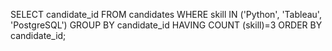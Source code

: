 SELECT candidate_id 
FROM candidates
WHERE skill IN ('Python', 'Tableau', 'PostgreSQL')
GROUP BY candidate_id 
HAVING COUNT (skill)=3
ORDER BY candidate_id;
